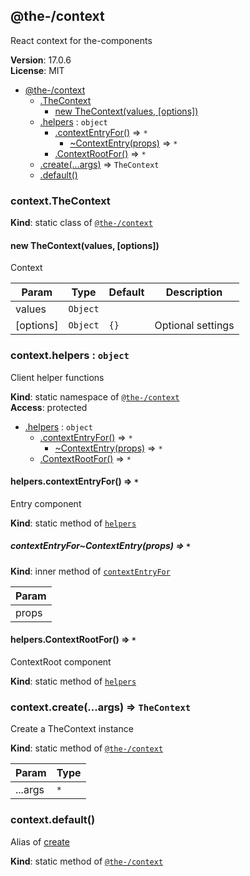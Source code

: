 <!--- Code generated by @the-/script-doc. DO NOT EDIT. -->

<a name="module_@the-/context"></a>

## @the-/context
React context for the-components

**Version**: 17.0.6  
**License**: MIT  

* [@the-/context](#module_@the-/context)
    * [.TheContext](#module_@the-/context.TheContext)
        * [new TheContext(values, [options])](#new_module_@the-/context.TheContext_new)
    * [.helpers](#module_@the-/context.helpers) : <code>object</code>
        * [.contextEntryFor()](#module_@the-/context.helpers.contextEntryFor) ⇒ <code>\*</code>
            * [~ContextEntry(props)](#module_@the-/context.helpers.contextEntryFor..ContextEntry) ⇒ <code>\*</code>
        * [.ContextRootFor()](#module_@the-/context.helpers.ContextRootFor) ⇒ <code>\*</code>
    * [.create(...args)](#module_@the-/context.create) ⇒ <code>TheContext</code>
    * [.default()](#module_@the-/context.default)

<a name="module_@the-/context.TheContext"></a>

### context.TheContext
**Kind**: static class of [<code>@the-/context</code>](#module_@the-/context)  
<a name="new_module_@the-/context.TheContext_new"></a>

#### new TheContext(values, [options])
Context


| Param | Type | Default | Description |
| --- | --- | --- | --- |
| values | <code>Object</code> |  |  |
| [options] | <code>Object</code> | <code>{}</code> | Optional settings |

<a name="module_@the-/context.helpers"></a>

### context.helpers : <code>object</code>
Client helper functions

**Kind**: static namespace of [<code>@the-/context</code>](#module_@the-/context)  
**Access**: protected  

* [.helpers](#module_@the-/context.helpers) : <code>object</code>
    * [.contextEntryFor()](#module_@the-/context.helpers.contextEntryFor) ⇒ <code>\*</code>
        * [~ContextEntry(props)](#module_@the-/context.helpers.contextEntryFor..ContextEntry) ⇒ <code>\*</code>
    * [.ContextRootFor()](#module_@the-/context.helpers.ContextRootFor) ⇒ <code>\*</code>

<a name="module_@the-/context.helpers.contextEntryFor"></a>

#### helpers.contextEntryFor() ⇒ <code>\*</code>
Entry component

**Kind**: static method of [<code>helpers</code>](#module_@the-/context.helpers)  
<a name="module_@the-/context.helpers.contextEntryFor..ContextEntry"></a>

##### contextEntryFor~ContextEntry(props) ⇒ <code>\*</code>
**Kind**: inner method of [<code>contextEntryFor</code>](#module_@the-/context.helpers.contextEntryFor)  

| Param |
| --- |
| props | 

<a name="module_@the-/context.helpers.ContextRootFor"></a>

#### helpers.ContextRootFor() ⇒ <code>\*</code>
ContextRoot component

**Kind**: static method of [<code>helpers</code>](#module_@the-/context.helpers)  
<a name="module_@the-/context.create"></a>

### context.create(...args) ⇒ <code>TheContext</code>
Create a TheContext instance

**Kind**: static method of [<code>@the-/context</code>](#module_@the-/context)  

| Param | Type |
| --- | --- |
| ...args | <code>\*</code> | 

<a name="module_@the-/context.default"></a>

### context.default()
Alias of [create](#module_@the-/context.create)

**Kind**: static method of [<code>@the-/context</code>](#module_@the-/context)  
